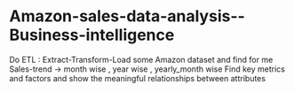 # Amazon-sales-data-analysis--Business-intelligence
Do ETL : Extract-Transform-Load some Amazon dataset and find for me Sales-trend -> month wise , year wise , yearly_month wise Find key metrics and factors and show the meaningful relationships between attributes

